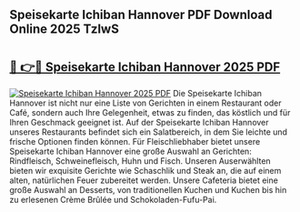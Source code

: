 ## Speisekarte Ichiban Hannover PDF Download Online 2025 TzIwS

# <h2><a href="http://gcc8wg.nevu.top/?p=Speisekarte+Ichiban+Hannover">🔗 👉🔴 Speisekarte Ichiban Hannover 2025 PDF</a></h2>

[![Speisekarte Ichiban Hannover 2025 PDF](https://i.imgur.com/dBaPXMq.png)](http://gcc8wg.nevu.top/?p=Speisekarte+Ichiban+Hannover)
Die Speisekarte Ichiban Hannover ist nicht nur eine Liste von Gerichten in einem Restaurant oder Café, sondern auch Ihre Gelegenheit, etwas zu finden, das köstlich und für Ihren Geschmack geeignet ist. Auf der Speisekarte Ichiban Hannover unseres Restaurants befindet sich ein Salatbereich, in dem Sie leichte und frische Optionen finden können. Für Fleischliebhaber bietet unsere Speisekarte Ichiban Hannover eine große Auswahl an Gerichten: Rindfleisch, Schweinefleisch, Huhn und Fisch. Unseren Auserwählten bieten wir exquisite Gerichte wie Schaschlik und Steak an, die auf einem alten, natürlichen Feuer zubereitet werden. Unsere Cafeteria bietet eine große Auswahl an Desserts, von traditionellen Kuchen und Kuchen bis hin zu erlesenen Crème Brûlée und Schokoladen-Fufu-Pai.
